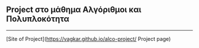 ## Project στο μάθημα Αλγόριθμοι και Πολυπλοκότητα

---

[Site of Project](https://vagkar.github.io/alco-project/ Project page)